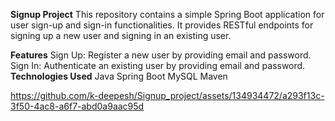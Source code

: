 **Signup Project**
This repository contains a simple Spring Boot application for user sign-up and sign-in functionalities. It provides RESTful endpoints for signing up a new user and signing in an existing user.

**Features**
Sign Up: Register a new user by providing email and password.
Sign In: Authenticate an existing user by providing email and password.
**Technologies Used**
Java
Spring Boot
MySQL
Maven





https://github.com/k-deepesh/Signup_project/assets/134934472/a293f13c-3f50-4ac8-a6f7-abd0a9aac95d






